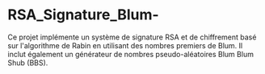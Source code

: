 # RSA_Signature_Blum-
Ce projet implémente un système de signature RSA et de chiffrement basé sur l'algorithme de Rabin en utilisant des nombres premiers de Blum. Il inclut également un générateur de nombres pseudo-aléatoires Blum Blum Shub (BBS).
